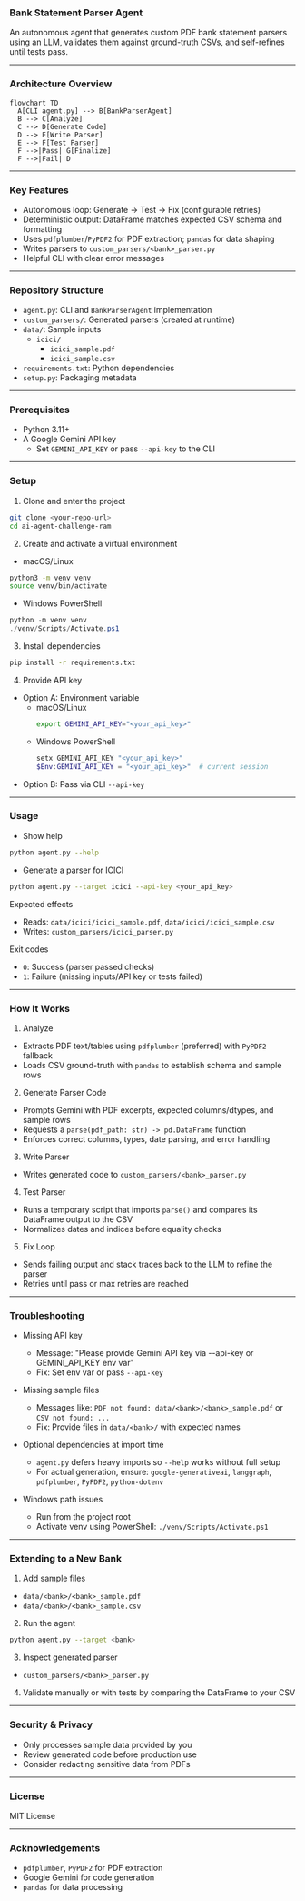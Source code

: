 ### Bank Statement Parser Agent

An autonomous agent that generates custom PDF bank statement parsers using an LLM, validates them against ground-truth CSVs, and self-refines until tests pass.

---

### Architecture Overview

```mermaid
flowchart TD
  A[CLI agent.py] --> B[BankParserAgent]
  B --> C[Analyze]
  C --> D[Generate Code]
  D --> E[Write Parser]
  E --> F[Test Parser]
  F -->|Pass| G[Finalize]
  F -->|Fail| D
```

---

### Key Features

- Autonomous loop: Generate → Test → Fix (configurable retries)
- Deterministic output: DataFrame matches expected CSV schema and formatting
- Uses `pdfplumber`/`PyPDF2` for PDF extraction; `pandas` for data shaping
- Writes parsers to `custom_parsers/<bank>_parser.py`
- Helpful CLI with clear error messages

---

### Repository Structure

- `agent.py`: CLI and `BankParserAgent` implementation
- `custom_parsers/`: Generated parsers (created at runtime)
- `data/`: Sample inputs
  - `icici/`
    - `icici_sample.pdf`
    - `icici_sample.csv`
- `requirements.txt`: Python dependencies
- `setup.py`: Packaging metadata

---

### Prerequisites

- Python 3.11+
- A Google Gemini API key
  - Set `GEMINI_API_KEY` or pass `--api-key` to the CLI

---

### Setup

1) Clone and enter the project
```bash
git clone <your-repo-url>
cd ai-agent-challenge-ram
```

2) Create and activate a virtual environment
- macOS/Linux
```bash
python3 -m venv venv
source venv/bin/activate
```
- Windows PowerShell
```powershell
python -m venv venv
./venv/Scripts/Activate.ps1
```

3) Install dependencies
```bash
pip install -r requirements.txt
```

4) Provide API key
- Option A: Environment variable
  - macOS/Linux
    ```bash
    export GEMINI_API_KEY="<your_api_key>"
    ```
  - Windows PowerShell
    ```powershell
    setx GEMINI_API_KEY "<your_api_key>"
    $Env:GEMINI_API_KEY = "<your_api_key>"  # current session
    ```
- Option B: Pass via CLI `--api-key`

---

### Usage

- Show help
```bash
python agent.py --help
```

- Generate a parser for ICICI
```bash
python agent.py --target icici --api-key <your_api_key>
```

Expected effects
- Reads: `data/icici/icici_sample.pdf`, `data/icici/icici_sample.csv`
- Writes: `custom_parsers/icici_parser.py`

Exit codes
- `0`: Success (parser passed checks)
- `1`: Failure (missing inputs/API key or tests failed)

---

### How It Works

1) Analyze
- Extracts PDF text/tables using `pdfplumber` (preferred) with `PyPDF2` fallback
- Loads CSV ground-truth with `pandas` to establish schema and sample rows

2) Generate Parser Code
- Prompts Gemini with PDF excerpts, expected columns/dtypes, and sample rows
- Requests a `parse(pdf_path: str) -> pd.DataFrame` function
- Enforces correct columns, types, date parsing, and error handling

3) Write Parser
- Writes generated code to `custom_parsers/<bank>_parser.py`

4) Test Parser
- Runs a temporary script that imports `parse()` and compares its DataFrame output to the CSV
- Normalizes dates and indices before equality checks

5) Fix Loop
- Sends failing output and stack traces back to the LLM to refine the parser
- Retries until pass or max retries are reached

---

### Troubleshooting

- Missing API key
  - Message: "Please provide Gemini API key via --api-key or GEMINI_API_KEY env var"
  - Fix: Set env var or pass `--api-key`

- Missing sample files
  - Messages like: `PDF not found: data/<bank>/<bank>_sample.pdf` or `CSV not found: ...`
  - Fix: Provide files in `data/<bank>/` with expected names

- Optional dependencies at import time
  - `agent.py` defers heavy imports so `--help` works without full setup
  - For actual generation, ensure: `google-generativeai`, `langgraph`, `pdfplumber`, `PyPDF2`, `python-dotenv`

- Windows path issues
  - Run from the project root
  - Activate venv using PowerShell: `./venv/Scripts/Activate.ps1`

---

### Extending to a New Bank

1) Add sample files
- `data/<bank>/<bank>_sample.pdf`
- `data/<bank>/<bank>_sample.csv`

2) Run the agent
```bash
python agent.py --target <bank>
```

3) Inspect generated parser
- `custom_parsers/<bank>_parser.py`

4) Validate manually or with tests by comparing the DataFrame to your CSV

---

### Security & Privacy

- Only processes sample data provided by you
- Review generated code before production use
- Consider redacting sensitive data from PDFs

---

### License

MIT License

---

### Acknowledgements

- `pdfplumber`, `PyPDF2` for PDF extraction
- Google Gemini for code generation
- `pandas` for data processing
